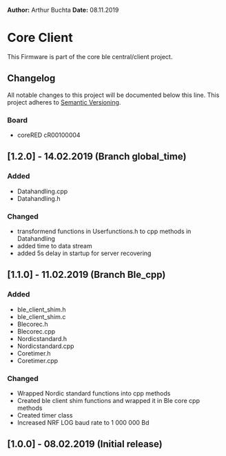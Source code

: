**Author:** Arthur Buchta
**Date:**	08.11.2019

# Core Client
This Firmware is part of the core ble central/client project.

## Changelog
All notable changes to this project will be documented below this line.
This project adheres to [Semantic Versioning](http://semver.org/).

### Board
- coreRED cR00100004

## [1.2.0] - 14.02.2019 (Branch global_time)

### Added
- Datahandling.cpp
- Datahandling.h

### Changed
- transformend functions in Userfunctions.h to cpp methods in Datahandling
- added time to data stream
- added 5s delay in startup for server recovering 

## [1.1.0] - 11.02.2019 (Branch Ble_cpp)

### Added
- ble_client_shim.h
- ble_client_shim.c
- Blecorec.h
- Blecorec.cpp
- Nordicstandard.h
- Nordicstandard.cpp
- Coretimer.h
- Coretimer.cpp

### Changed
- Wrapped Nordic standard functions into cpp methods
- Created ble client shim functions and wrapped it in Ble core cpp methods
- Created timer class
- Increased NRF LOG baud rate to 1 000 000 Bd

## [1.0.0] - 08.02.2019 (Initial release) 
	
	